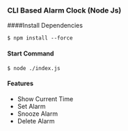 
### CLI Based Alarm Clock (Node Js)

####Install Dependencies

`$ npm install --force`

#### Start Command

`$ node ./index.js`

#### Features

+ Show Current Time
+ Set Alarm
+ Snooze Alarm
+ Delete Alarm